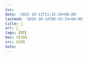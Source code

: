 ```yaml
---
ivs:
date: '2025-10-13T11:32:18+08:00'
lastmod: '2025-10-14T06:42:24+08:00'
title: 󰬛
url: 󰬛
tags: [𨎊]
hex: 2838A
src: GHZR
note:
---
```

